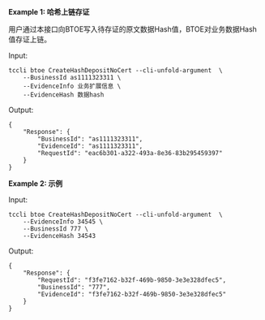 **Example 1: 哈希上链存证**

用户通过本接口向BTOE写入待存证的原文数据Hash值，BTOE对业务数据Hash值存证上链。

Input: 

```
tccli btoe CreateHashDepositNoCert --cli-unfold-argument  \
    --BusinessId as1111323311 \
    --EvidenceInfo 业务扩展信息 \
    --EvidenceHash 数据hash
```

Output: 
```
{
    "Response": {
        "BusinessId": "as1111323311",
        "EvidenceId": "as1111323311",
        "RequestId": "eac6b301-a322-493a-8e36-83b295459397"
    }
}
```

**Example 2: 示例**



Input: 

```
tccli btoe CreateHashDepositNoCert --cli-unfold-argument  \
    --EvidenceInfo 34545 \
    --BusinessId 777 \
    --EvidenceHash 34543
```

Output: 
```
{
    "Response": {
        "RequestId": "f3fe7162-b32f-469b-9850-3e3e328dfec5",
        "BusinessId": "777",
        "EvidenceId": "f3fe7162-b32f-469b-9850-3e3e328dfec5"
    }
}
```

